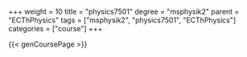 +++
weight = 10
title = "physics7501"
degree = "msphysik2"
parent = "ECThPhysics"
tags = ["msphysik2", "physics7501", "ECThPhysics"]
categories = ["course"]
+++

{{< genCoursePage >}}
